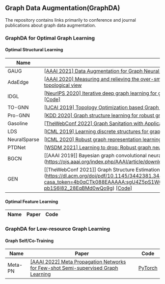 ## Graph Data Augmentation(GraphDA)
The repository contains links primarily to conference and journal publications about graph data augmentation.

### GraphDA for Optimal Graph Learning

#### Optimal Structural Learning
|Name|Paper
|---|---|
|GAUG|[[AAAI 2021] Data Augmentation for Graph Neural Networks](https://www.aaai.org/AAAI21Papers/AAAI-10012.ZhaoT.pdf) [[Code]](https://github.com/zhao-tong/GAug)|
|AdaEdge|[[AAAI 2020] Measuring and relieving the over-smoothing problem for graph neural networks from the topological view](https://ojs.aaai.org/index.php/AAAI/article/download/5747/5603)|
|IDGL|[[NeurIPS 2020] Iterative deep graph learning for graph neural networks: Better and robust node embeddings](https://proceedings.neurips.cc/paper/2020/file/e05c7ba4e087beea9410929698dc41a6-Paper.pdf) [[Code]](https://github.com/hugochan/IDGL)|
|TO-GNN|[[IJCAI 2019] Topology Optimization based Graph Convolutional Network](https://www.ijcai.org/proceedings/2019/0563.pdf)|
|Pro-GNN|[[KDD 2020] Graph structure learning for robust graph neural networks](https://dl.acm.org/doi/pdf/10.1145/3394486.3403049) [[Code]](https://github.com/ChandlerBang/Pro-GNN)|
|Gasoline|[[TheWebConf 2022] Graph Sanitation with Application to Node Classification](https://arxiv.org/pdf/2105.09384.pdf?ref=https://githubhelp.com)] [[Code]](https://github.com/pricexu/GASOLINE)|
|LDS|[[ICML 2019] Learning discrete structures for graph neural networks](http://proceedings.mlr.press/v97/franceschi19a/franceschi19a.pdf) [[Code]](https://github.com/lucfra/LDS-GNN)|
|NeuralSparse|[[ICML 2020] Robust graph representation learning via neural sparsification](http://proceedings.mlr.press/v119/zheng20d/zheng20d.pdf) |
|PTDNet|[[WSDM 2021] Learning to drop: Robust graph neural network via topological denoising](https://dl.acm.org/doi/pdf/10.1145/3437963.3441734?casa_token=p-KUZTPYFS0AAAAA:mYTX35RRO_p_EnC_ohXaz0dhk2uTs-cxVDqPD75GXuNvq_W-Uv2IA5yM3PTxp9JLAHiX4ycVaql2QQ) [[Code]](https://github.com/flyingdoog/PTDNet)|
|BGCN|[[AAAI 2019]] Bayesian graph convolutional neural networks for semi-supervised classification](https://ojs.aaai.org/index.php/AAAI/article/download/4531/4409) [[Code]](https://github.com/huawei-noah/BGCN)|
|GEN|[[TheWebConf 2021]] Graph Structure Estimation Neural Networks](https://dl.acm.org/doi/pdf/10.1145/3442381.3449952?casa_token=4b0qCTk088EAAAAA:sgU4Z5pS1W0dJ42SUo063Psw6XrNDTOor7EnX98HZwGeyj9_ZW_znUo-pb1S6I82_28EqBMd0wQo9g) [[Code]](https://github.com/BUPT-GAMMA/Graph-Structure-Estimation-Neural-Networks)|

#### Optimal Feature Learning
|Name|Paper|Code
|---|---|---|
### GraphDA for Low-resource Graph Learning

#### Graph Self/Co-Training
|Name|Paper|Code
|---|---|---|
|Meta-PN|[[AAAI 2022] Meta Propagation Networks for Few-shot Semi-supervised Graph Learning](https://arxiv.org/pdf/2112.09810.pdf)|[PyTorch](https://github.com/kaize0409/Meta-PN)
